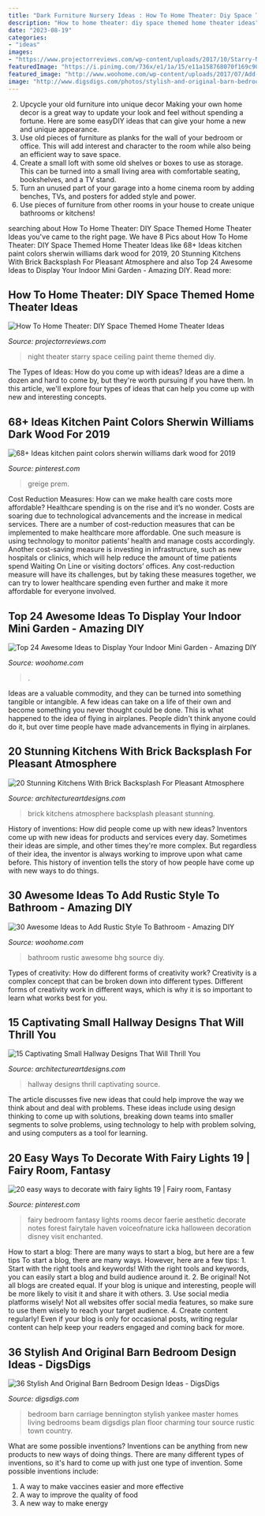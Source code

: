 ```yaml
---
title: "Dark Furniture Nursery Ideas : How To Home Theater: Diy Space Themed Home Theater Ideas"
description: "How to home theater: diy space themed home theater ideas"
date: "2023-08-19"
categories:
- "ideas"
images:
- "https://www.projectorreviews.com/wp-content/uploads/2017/10/Starry-Night-Ceiling-Paint.jpg"
featuredImage: "https://i.pinimg.com/736x/e1/1a/15/e11a158768070f169c900a56dba63785.jpg"
featured_image: "http://www.woohome.com/wp-content/uploads/2017/07/Add-Rustic-Feel-to-Bathroom-4.jpg"
image: "http://www.digsdigs.com/photos/stylish-and-original-barn-bedrooms-33.jpg"
---
```



2. Upcycle your old furniture into unique decor
Making your own home decor is a great way to update your look and feel without spending a fortune. Here are some easyDIY ideas that can give your home a new and unique appearance. 
1. Use old pieces of furniture as planks for the wall of your bedroom or office. This will add interest and character to the room while also being an efficient way to save space.
2. Create a small loft with some old shelves or boxes to use as storage. This can be turned into a small living area with comfortable seating, bookshelves, and a TV stand.
3. Turn an unused part of your garage into a home cinema room by adding benches, TVs, and posters for added style and power.
4. Use pieces of furniture from other rooms in your house to create unique bathrooms or kitchens!

	

		
searching about How To Home Theater: DIY Space Themed Home Theater Ideas you've came to the right page. We have 8 Pics about How To Home Theater: DIY Space Themed Home Theater Ideas like 68+ Ideas kitchen paint colors sherwin williams dark wood for 2019, 20 Stunning Kitchens With Brick Backsplash For Pleasant Atmosphere and also Top 24 Awesome Ideas to Display Your Indoor Mini Garden - Amazing DIY. Read more:
		
    
## How To Home Theater: DIY Space Themed Home Theater Ideas

<img loading=lazy src="https://www.projectorreviews.com/wp-content/uploads/2017/10/Starry-Night-Ceiling-Paint.jpg" onerror="this.onerror=null;this.src='https://tse3.mm.bing.net/th?id=OIP.RHzeFM7Kawz8McmpEXdoLgHaEe&amp;pid=15.1';" alt="How To Home Theater: DIY Space Themed Home Theater Ideas">

_Source: projectorreviews.com_

>night theater starry space ceiling paint theme themed diy. 

	

The Types of Ideas: How do you come up with ideas?
Ideas are a dime a dozen and hard to come by, but they're worth pursuing if you have them. In this article, we'll explore four types of ideas that can help you come up with new and interesting concepts.

    
## 68+ Ideas Kitchen Paint Colors Sherwin Williams Dark Wood For 2019

<img loading=lazy src="https://i.pinimg.com/736x/e1/1a/15/e11a158768070f169c900a56dba63785.jpg" onerror="this.onerror=null;this.src='https://tse3.mm.bing.net/th?id=OIP.8c_z5aGSKGYpbkCl7dn0gwAAAA&amp;pid=15.1';" alt="68+ Ideas kitchen paint colors sherwin williams dark wood for 2019">

_Source: pinterest.com_

>greige prem. 

	

Cost Reduction Measures: How can we make health care costs more affordable?
Healthcare spending is on the rise and it’s no wonder. Costs are soaring due to technological advancements and the increase in medical services. There are a number of cost-reduction measures that can be implemented to make healthcare more affordable. One such measure is using technology to monitor patients’ health and manage costs accordingly. Another cost-saving measure is investing in infrastructure, such as new hospitals or clinics, which will help reduce the amount of time patients spend Waiting On Line or visiting doctors’ offices.
Any cost-reduction measure will have its challenges, but by taking these measures together, we can try to lower healthcare spending even further and make it more affordable for everyone involved.

    
## Top 24 Awesome Ideas To Display Your Indoor Mini Garden - Amazing DIY

<img loading=lazy src="https://www.woohome.com/wp-content/uploads/2016/04/indoor-garden-projects-7.jpg" onerror="this.onerror=null;this.src='https://tse2.mm.bing.net/th?id=OIP.Jg8ZkFUgalnN1LSGhJEcLQHaPZ&amp;pid=15.1';" alt="Top 24 Awesome Ideas to Display Your Indoor Mini Garden - Amazing DIY">

_Source: woohome.com_

>. 

	

Ideas are a valuable commodity, and they can be turned into something tangible or intangible. A few ideas can take on a life of their own and become something you never thought could be done. This is what happened to the idea of flying in airplanes. People didn't think anyone could do it, but over time people have made advancements in flying in airplanes.

    
## 20 Stunning Kitchens With Brick Backsplash For Pleasant Atmosphere

<img loading=lazy src="https://www.architectureartdesigns.com/wp-content/uploads/2016/05/4-34.jpg" onerror="this.onerror=null;this.src='https://tse2.mm.bing.net/th?id=OIP.Cd9pXWym26n_pKX4dcs0iAHaJ4&amp;pid=15.1';" alt="20 Stunning Kitchens With Brick Backsplash For Pleasant Atmosphere">

_Source: architectureartdesigns.com_

>brick kitchens atmosphere backsplash pleasant stunning. 

	

History of inventions: How did people come up with new ideas?
Inventors come up with new ideas for products and services every day. Sometimes their ideas are simple, and other times they're more complex. But regardless of their idea, the inventor is always working to improve upon what came before. This history of invention tells the story of how people have come up with new ways to do things.

    
## 30 Awesome Ideas To Add Rustic Style To Bathroom - Amazing DIY

<img loading=lazy src="http://www.woohome.com/wp-content/uploads/2017/07/Add-Rustic-Feel-to-Bathroom-4.jpg" onerror="this.onerror=null;this.src='https://tse4.mm.bing.net/th?id=OIP.PTlBs3w5Msq7nCP71zdslwHaLK&amp;pid=15.1';" alt="30 Awesome Ideas to Add Rustic Style To Bathroom - Amazing DIY">

_Source: woohome.com_

>bathroom rustic awesome bhg source diy. 

	

Types of creativity: How do different forms of creativity work?
Creativity is a complex concept that can be broken down into different types. Different forms of creativity work in different ways, which is why it is so important to learn what works best for you.

    
## 15 Captivating Small Hallway Designs That Will Thrill You

<img loading=lazy src="https://www.architectureartdesigns.com/wp-content/uploads/2017/08/14-21.jpg" onerror="this.onerror=null;this.src='https://tse4.mm.bing.net/th?id=OIP.VdYvZzueaS2PRRoNI5C0iwHaLH&amp;pid=15.1';" alt="15 Captivating Small Hallway Designs That Will Thrill You">

_Source: architectureartdesigns.com_

>hallway designs thrill captivating source. 

	

The article discusses five new ideas that could help improve the way we think about and deal with problems. These ideas include using design thinking to come up with solutions, breaking down teams into smaller segments to solve problems, using technology to help with problem solving, and using computers as a tool for learning.

    
## 20 Easy Ways To Decorate With Fairy Lights 19 | Fairy Room, Fantasy

<img loading=lazy src="https://i.pinimg.com/736x/cc/de/8a/ccde8a0d88844bbac1159d318aa43499.jpg" onerror="this.onerror=null;this.src='https://tse2.mm.bing.net/th?id=OIP.sNFlVsvZKfETC9AM2Ki1rwHaKJ&amp;pid=15.1';" alt="20 easy ways to decorate with fairy lights 19 | Fairy room, Fantasy">

_Source: pinterest.com_

>fairy bedroom fantasy lights rooms decor faerie aesthetic decorate notes forest fairytale haven voiceofnature icka halloween decoration disney visit enchanted. 

	

How to start a blog: There are many ways to start a blog, but here are a few tips
To start a blog, there are many ways. However, here are a few tips: 1. Start with the right tools and keywords! With the right tools and keywords, you can easily start a blog and build audience around it. 2. Be original! Not all blogs are created equal. If your blog is unique and interesting, people will be more likely to visit it and share it with others. 3. Use social media platforms wisely! Not all websites offer social media features, so make sure to use them wisely to reach your target audience. 4. Create content regularly! Even if your blog is only for occasional posts, writing regular content can help keep your readers engaged and coming back for more.

    
## 36 Stylish And Original Barn Bedroom Design Ideas - DigsDigs

<img loading=lazy src="http://www.digsdigs.com/photos/stylish-and-original-barn-bedrooms-33.jpg" onerror="this.onerror=null;this.src='https://tse1.mm.bing.net/th?id=OIP._wSARuEBEe1TRBfL6rLcDwAAAA&amp;pid=15.1';" alt="36 Stylish And Original Barn Bedroom Design Ideas - DigsDigs">

_Source: digsdigs.com_

>bedroom barn carriage bennington stylish yankee master homes living bedrooms beam digsdigs plan floor charming tour source rustic town country. 

	

What are some possible inventions?
Inventions can be anything from new products to new ways of doing things. There are many different types of inventions, so it's hard to come up with just one type of invention. Some possible inventions include:
1. A way to make vaccines easier and more effective
2. A way to improve the quality of food
3. A new way to make energy

